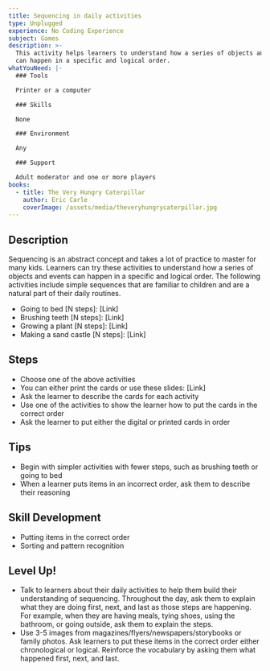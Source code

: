 ```yaml
---
title: Sequencing in daily activities
type: Unplugged
experience: No Coding Experience
subject: Games
description: >-
  This activity helps learners to understand how a series of objects and events
  can happen in a specific and logical order. 
whatYouNeed: |-
  ### Tools

  Printer or a computer

  ### Skills

  None

  ### Environment

  Any

  ### Support

  Adult moderator and one or more players
books:
  - title: The Very Hungry Caterpillar
    author: Eric Carle
    coverImage: /assets/media/theveryhungrycaterpillar.jpg
---
```

## Description

Sequencing is an abstract concept and takes a lot of practice to master for many kids. Learners can try these activities to understand how a series of objects and events can happen in a specific and logical order. The following activities include simple sequences that are familiar to children and are a natural part of their daily routines.

* Going to bed \[N steps]: \[Link]
* Brushing teeth \[N steps]: \[Link]
* Growing a plant \[N steps]: \[Link]
* Making a sand castle \[N steps]: \[Link]

## Steps

* Choose one of the above activities
* You can either print the cards or use these slides: \[Link]
* Ask the learner to describe the cards for each activity
* Use one of the activities to show the learner how to put the cards in the correct order
* Ask the learner to put either the digital or printed cards in order

## Tips

* Begin with simpler activities with fewer steps, such as brushing teeth or going to bed
* When a learner puts items in an incorrect order, ask them to describe their reasoning

## Skill Development

* Putting items in the correct order
* Sorting and pattern recognition

## Level Up!

* Talk to learners about their daily activities to help them build their understanding of sequencing. Throughout the day, ask them to explain what they are doing first, next, and last as those steps are happening. For example, when they are having meals, tying shoes, using the bathroom, or going outside, ask them to explain the steps.
* Use 3-5 images from magazines/flyers/newspapers/storybooks or family photos. Ask learners to put these items in the correct order either chronological or logical. Reinforce the vocabulary by asking them what happened first, next, and last.